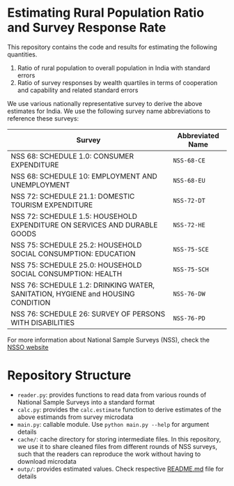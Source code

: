# Estimating Rural Population Ratio and Survey Response Rate

This repository contains the code and results for estimating the following quantities.
1. Ratio of rural population to overall population in India with standard errors
2. Ratio of survey responses by wealth quartiles in terms of cooperation and capability and related standard errors

We use various nationally representative survey to derive the above estimates for India. We use the following survey
name abbreviations to reference these surveys:

| Survey                                                                          | Abbreviated Name |
|---------------------------------------------------------------------------------|------------------|
| NSS 68: SCHEDULE 1.0: CONSUMER EXPENDITURE                                      | `NSS-68-CE`      |
| NSS 68: SCHEDULE 10: EMPLOYMENT AND UNEMPLOYMENT                                | `NSS-68-EU`      |
| NSS 72: SCHEDULE 21.1: DOMESTIC TOURISM EXPENDITURE                             | `NSS-72-DT`      |
| NSS 72: SCHEDULE 1.5: HOUSEHOLD EXPENDITURE ON SERVICES AND DURABLE GOODS       | `NSS-72-HE`      |
| NSS 75: SCHEDULE 25.2: HOUSEHOLD SOCIAL CONSUMPTION: EDUCATION                  | `NSS-75-SCE`     |
| NSS 75: SCHEDULE 25.0: HOUSEHOLD SOCIAL CONSUMPTION: HEALTH                     | `NSS-75-SCH`     |
| NSS 76: SCHEDULE 1.2: DRINKING WATER, SANITATION, HYGIENE and HOUSING CONDITION | `NSS-76-DW`      |
| NSS 76: SCHEDULE 26: SURVEY OF PERSONS WITH DISABILITIES                        | `NSS-76-PD`      |

For more information about National Sample Surveys (NSS), check the [NSSO website](https://mospi.gov.in/NSSOa)

# Repository Structure

* `reader.py`: provides functions to read data from various rounds of National Sample Surveys into a standard format
* `calc.py`: provides the `calc.estimate` function to derive estimates of the above estimands from survey microdata
* `main.py`: callable module. Use `python main.py --help` for argument details
* `cache/`: cache directory for storing intermediate files. In this repository, we use it to share cleaned files 
from different rounds of NSS surveys, such that the readers can reproduce the work without having to download microdata
* `outp/`: provides estimated values. Check respective [README.md](./outp/README.md) file for details
